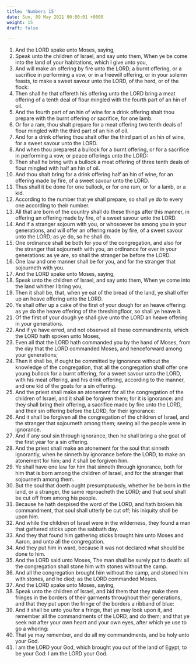 ```yaml
---
title: 'Numbers 15'
date: Sun, 09 May 2021 00:00:01 +0000
weight: 15
draft: false
  
---
```


1. And the LORD spake unto Moses, saying,
2. Speak unto the children of Israel, and say unto them, When ye be come into the land of your habitations, which I give unto you,
3. And will make an offering by fire unto the LORD, a burnt offering, or a sacrifice in performing a vow, or in a freewill offering, or in your solemn feasts, to make a sweet savour unto the LORD, of the herd, or of the flock:
4. Then shall he that offereth his offering unto the LORD bring a meat offering of a tenth deal of flour mingled with the fourth part of an hin of oil.
5. And the fourth part of an hin of wine for a drink offering shalt thou prepare with the burnt offering or sacrifice, for one lamb.
6. Or for a ram, thou shalt prepare for a meat offering two tenth deals of flour mingled with the third part of an hin of oil.
7. And for a drink offering thou shalt offer the third part of an hin of wine, for a sweet savour unto the LORD.
8. And when thou preparest a bullock for a burnt offering, or for a sacrifice in performing a vow, or peace offerings unto the LORD:
9. Then shall he bring with a bullock a meat offering of three tenth deals of flour mingled with half an hin of oil.
10. And thou shalt bring for a drink offering half an hin of wine, for an offering made by fire, of a sweet savour unto the LORD.
11. Thus shall it be done for one bullock, or for one ram, or for a lamb, or a kid.
12. According to the number that ye shall prepare, so shall ye do to every one according to their number.
13. All that are born of the country shall do these things after this manner, in offering an offering made by fire, of a sweet savour unto the LORD.
14. And if a stranger sojourn with you, or whosoever be among you in your generations, and will offer an offering made by fire, of a sweet savour unto the LORD; as ye do, so he shall do.
15. One ordinance shall be both for you of the congregation, and also for the stranger that sojourneth with you, an ordinance for ever in your generations: as ye are, so shall the stranger be before the LORD.
16. One law and one manner shall be for you, and for the stranger that sojourneth with you.
17. And the LORD spake unto Moses, saying,
18. Speak unto the children of Israel, and say unto them, When ye come into the land whither I bring you,
19. Then it shall be, that, when ye eat of the bread of the land, ye shall offer up an heave offering unto the LORD.
20. Ye shall offer up a cake of the first of your dough for an heave offering: as ye do the heave offering of the threshingfloor, so shall ye heave it.
21. Of the first of your dough ye shall give unto the LORD an heave offering in your generations.
22. And if ye have erred, and not observed all these commandments, which the LORD hath spoken unto Moses,
23. Even all that the LORD hath commanded you by the hand of Moses, from the day that the LORD commanded Moses, and henceforward among your generations;
24. Then it shall be, if ought be committed by ignorance without the knowledge of the congregation, that all the congregation shall offer one young bullock for a burnt offering, for a sweet savour unto the LORD, with his meat offering, and his drink offering, according to the manner, and one kid of the goats for a sin offering.
25. And the priest shall make an atonement for all the congregation of the children of Israel, and it shall be forgiven them; for it is ignorance: and they shall bring their offering, a sacrifice made by fire unto the LORD, and their sin offering before the LORD, for their ignorance:
26. And it shall be forgiven all the congregation of the children of Israel, and the stranger that sojourneth among them; seeing all the people were in ignorance.
27. And if any soul sin through ignorance, then he shall bring a she goat of the first year for a sin offering.
28. And the priest shall make an atonement for the soul that sinneth ignorantly, when he sinneth by ignorance before the LORD, to make an atonement for him; and it shall be forgiven him.
29. Ye shall have one law for him that sinneth through ignorance, both for him that is born among the children of Israel, and for the stranger that sojourneth among them.
30. But the soul that doeth ought presumptuously, whether he be born in the land, or a stranger, the same reproacheth the LORD; and that soul shall be cut off from among his people.
31. Because he hath despised the word of the LORD, and hath broken his commandment, that soul shall utterly be cut off; his iniquity shall be upon him.
32. And while the children of Israel were in the wilderness, they found a man that gathered sticks upon the sabbath day.
33. And they that found him gathering sticks brought him unto Moses and Aaron, and unto all the congregation.
34. And they put him in ward, because it was not declared what should be done to him.
35. And the LORD said unto Moses, The man shall be surely put to death: all the congregation shall stone him with stones without the camp.
36. And all the congregation brought him without the camp, and stoned him with stones, and he died; as the LORD commanded Moses.
37. And the LORD spake unto Moses, saying,
38. Speak unto the children of Israel, and bid them that they make them fringes in the borders of their garments throughout their generations, and that they put upon the fringe of the borders a ribband of blue:
39. And it shall be unto you for a fringe, that ye may look upon it, and remember all the commandments of the LORD, and do them; and that ye seek not after your own heart and your own eyes, after which ye use to go a whoring:
40. That ye may remember, and do all my commandments, and be holy unto your God.
41. I am the LORD your God, which brought you out of the land of Egypt, to be your God: I am the LORD your God.
